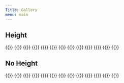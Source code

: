 ```yaml
---
Title: Gallery
menu: main
---
```


## Height

{{<figrow id=figrow1 class="figrowclass1" figsetclass="figsetclass1" gallery=test1 justify=space-evenly caption="sdlfkj lk jkj lskdfj lsdkfj sldkfj lskdjf" align="flex-start" height=200 xsize=thumbnail >}}
{{<figset name="FordingbridgeClockTower.jpg" >}}
{{<figset name="P1130500.JPG" >}}
{{<figset name="P1130501.JPG" xsize=small >}}
{{<figset name="P1130502.JPG" >}}
{{<figset name="P1130503.JPG" selfsize=500 url=self >}}
{{<figset name="P1130504.JPG" selfsize=500 url=self >}}
{{<figset name="P1130505.JPG" >}}
{{<figset name="P1130506.JPG" >}}
{{<figset name="P1130507.JPG" >}}
{{<figset name="SalisburyCathedralCloisters.jpg" >}}
{{<figset name="StMarysChurch.jpg" url=self maxwidth=800 >}}
{{</figrow>}}  


## No Height

{{<figrow id=figrow2 gallery=test1 class="border rounded fred border-danger p-3" figsetclass="border-3 font-italic " justify=space-evenly xcaption="So shaken as we are, so wan with care" align="center" xheight=200 size=thumbnail >}}
{{<figset name="FordingbridgeClockTower.jpg" caption="sldkfj sldk sldk jsldk jlk">}}
{{<figset name="P1130500.JPG" class="font-weight-bold" caption="guns and roses">}}
{{<figset name="P1130501.JPG" id="fblue" caption="anything you Like alskdfj lskj slkdfj sldkf jsldkfj sldkfj sldkfj l" xsize=small >}}
{{<figset name="P1130502.JPG"  class="fred" caption="sldkfj sldk sldk jsldk jlk">}}
{{<figset name="P1130503.JPG" selfsize=500 url=self >}}
{{<figset name="P1130504.JPG" selfsize=500 url=self >}}
{{<figset name="P1130505.JPG" >}}
{{<figset name="P1130506.JPG" >}}
{{<figset name="P1130507.JPG" >}}
{{<figset name="SalisburyCathedralCloisters.jpg" >}}
{{<figset name="StMarysChurch.jpg" url=self maxwidth=800 >}}
{{</figrow>}}  


